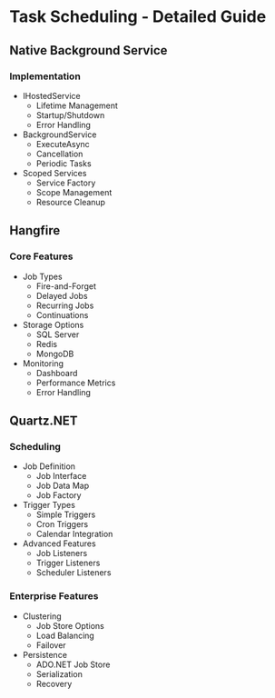 # Task Scheduling - Detailed Guide

## Native Background Service
### Implementation
- IHostedService
  - Lifetime Management
  - Startup/Shutdown
  - Error Handling
- BackgroundService
  - ExecuteAsync
  - Cancellation
  - Periodic Tasks
- Scoped Services
  - Service Factory
  - Scope Management
  - Resource Cleanup

## Hangfire
### Core Features
- Job Types
  - Fire-and-Forget
  - Delayed Jobs
  - Recurring Jobs
  - Continuations
- Storage Options
  - SQL Server
  - Redis
  - MongoDB
- Monitoring
  - Dashboard
  - Performance Metrics
  - Error Handling

## Quartz.NET
### Scheduling
- Job Definition
  - Job Interface
  - Job Data Map
  - Job Factory
- Trigger Types
  - Simple Triggers
  - Cron Triggers
  - Calendar Integration
- Advanced Features
  - Job Listeners
  - Trigger Listeners
  - Scheduler Listeners

### Enterprise Features
- Clustering
  - Job Store Options
  - Load Balancing
  - Failover
- Persistence
  - ADO.NET Job Store
  - Serialization
  - Recovery

